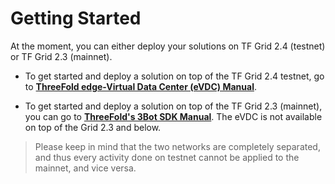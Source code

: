 # Getting Started

At the moment, you can either deploy your solutions on TF Grid 2.4 (testnet) or TF Grid 2.3 (mainnet).

- To get started and deploy a solution on top of the TF Grid 2.4  testnet, go to  [__ThreeFold edge-Virtual Data Center (eVDC) Manual__](evdc). 

- To get started and deploy a solution on top of the TF Grid 2.3 (mainnet), you can go to [__ThreeFold's 3Bot SDK Manual__](3bot_getting_started.md). The eVDC is not available on top of the Grid 2.3 and below.

> Please keep in mind that the two networks are completely separated, and thus every activity done on testnet cannot be applied to the mainnet, and vice versa. 
